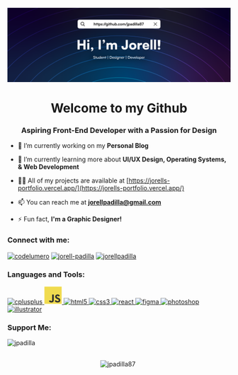 
![Banner](images/MyGithubBanner.png)

<h1 align="center">Welcome to my Github</h1>  
<h3 align="center">Aspiring Front-End Developer with a Passion for Design</h3>  
  
- 🔭 I’m currently working on my **Personal Blog**  
  
- 🌱 I’m currently learning more about **UI/UX Design, Operating Systems, & Web Development**  
  
- 👨‍💻 All of my projects are available at [https://jorells-portfolio.vercel.app/](https://jorells-portfolio.vercel.app/)  
  
- 📫 You can reach me at **jorellpadilla@gmail.com**  
  
- ⚡ Fun fact, **I'm a Graphic Designer!**  
  
<h3 align="left">Connect with me:</h3>  
<p align="left">  
<a href="https://twitter.com/codelumero" target="blank"><img align="center" src="https://raw.githubusercontent.com/rahuldkjain/github-profile-readme-generator/master/src/images/icons/Social/twitter.svg" alt="codelumero" height="30" width="40" /></a>  
<a href="https://linkedin.com/in/jorell-padilla" target="blank"><img align="center" src="https://raw.githubusercontent.com/rahuldkjain/github-profile-readme-generator/master/src/images/icons/Social/linked-in-alt.svg" alt="jorell-padilla" height="30" width="40" /></a>  
<a href="https://dribbble.com/jorellpadilla" target="blank"><img align="center" src="https://raw.githubusercontent.com/rahuldkjain/github-profile-readme-generator/master/src/images/icons/Social/dribbble.svg" alt="jorellpadilla" height="30" width="40" /></a>  
</p>  
  
<h3 align="left">Languages and Tools:</h3>  
<p align="left"> <a href="https://www.w3schools.com/cpp/" target="_blank" rel="noreferrer"> <img src="https://upload.wikimedia.org/wikipedia/commons/1/18/ISO_C%2B%2B_Logo.svg" alt="cplusplus" width="40" height="40"/> </a> 
<a href="https://developer.mozilla.org/en-US/docs/Web/JavaScript" target="_blank" rel="noreferrer"> <img src="https://raw.githubusercontent.com/devicons/devicon/master/icons/javascript/javascript-original.svg" alt="javascript" width="40" height="40"/> </a> 
<a href="https://www.w3.org/html/" target="_blank" rel="noreferrer"> <img src="https://upload.wikimedia.org/wikipedia/commons/3/38/HTML5_Badge.svg" alt="html5" width="40" height="40"/> </a> 
<a href="https://www.w3schools.com/css/" target="_blank" rel="noreferrer"> <img src="https://upload.wikimedia.org/wikipedia/commons/thumb/6/62/CSS3_logo.svg/800px-CSS3_logo.svg.png" alt="css3" width="40" height="40"/> </a> 
<a href="https://reactjs.org/" target="_blank" rel="noreferrer"> <img src="https://upload.wikimedia.org/wikipedia/commons/a/a7/React-icon.svg" alt="react" width="40" height="40"/> </a> 
<a href="https://www.figma.com/" target="_blank" rel="noreferrer"> <img src="https://www.vectorlogo.zone/logos/figma/figma-icon.svg" alt="figma" width="40" height="40"/> </a> 
<a href="https://www.photoshop.com/en" target="_blank" rel="noreferrer"> <img src="https://upload.wikimedia.org/wikipedia/commons/thumb/a/af/Adobe_Photoshop_CC_icon.svg/512px-Adobe_Photoshop_CC_icon.svg.png?20200616073617" alt="photoshop" width="40" height="40"/> </a> 
<a href="https://www.adobe.com/in/products/illustrator.html" target="_blank" rel="noreferrer"> <img src="https://upload.wikimedia.org/wikipedia/commons/thumb/f/fb/Adobe_Illustrator_CC_icon.svg/512px-Adobe_Illustrator_CC_icon.svg.png?20220814183839" alt="illustrator" width="40" height="40"/> </a> 
</p>  
  

<h3 align="left">Support Me:</h3>  
<p><a href="https://www.buymeacoffee.com/jpadilla"> <img align="left" src="https://cdn.buymeacoffee.com/buttons/v2/default-yellow.png" height="50" width="210" alt="jpadilla" /></a></p>

<br> </br>  

<p><img align="left" src="https://github-readme-stats.vercel.app/api/top-langs?username=jpadilla87&show_icons=true&locale=en&layout=compact" alt="jpadilla87" /></p>  
  
